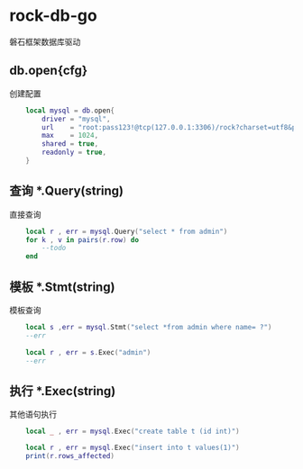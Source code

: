 # rock-db-go
磐石框架数据库驱动

## db.open{cfg}
创建配置
```lua
    local mysql = db.open{
        driver = "mysql",
        url    = "root:pass123!@tcp(127.0.0.1:3306)/rock?charset=utf8&parseTime=True",
        max    = 1024,
        shared = true,
        readonly = true,
    }
```

## 查询 *.Query(string)
直接查询
```lua
    local r , err = mysql.Query("select * from admin")
    for k , v in pairs(r.row) do
        --todo
    end
```

## 模板 *.Stmt(string)
模板查询
```lua
    local s ,err = mysql.Stmt("select *from admin where name= ?")
    --err
    
    local r , err = s.Exec("admin")
    --err
```

## 执行 *.Exec(string)
其他语句执行
```lua
    local _ , err = mysql.Exec("create table t (id int)")

    local r , err = mysql.Exec("insert into t values(1)")
    print(r.rows_affected)
```
